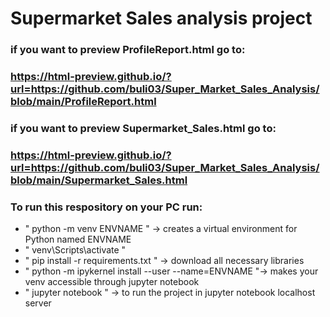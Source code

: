 # Supermarket Sales analysis project

### if you want to preview ProfileReport.html go to: 
### https://html-preview.github.io/?url=https://github.com/buli03/Super_Market_Sales_Analysis/blob/main/ProfileReport.html

### if you want to preview Supermarket_Sales.html go to: 
### https://html-preview.github.io/?url=https://github.com/buli03/Super_Market_Sales_Analysis/blob/main/Supermarket_Sales.html

### To run this respository on your PC run: 
- " python -m venv ENVNAME " -> creates a virtual environment for Python named ENVNAME
- " venv\Scripts\activate "
- " pip install -r requirements.txt " -> download all necessary libraries
- " python -m ipykernel install --user --name=ENVNAME "-> makes your venv accessible through jupyter notebook
- " jupyter notebook " -> to run the project in jupyter notebook localhost server
